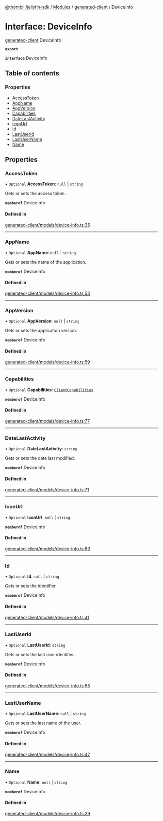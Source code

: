 [@thornbill/jellyfin-sdk](../README.md) / [Modules](../modules.md) / [generated-client](../modules/generated_client.md) / DeviceInfo

# Interface: DeviceInfo

[generated-client](../modules/generated_client.md).DeviceInfo

**`export`**

**`interface`** DeviceInfo

## Table of contents

### Properties

- [AccessToken](generated_client.DeviceInfo.md#accesstoken)
- [AppName](generated_client.DeviceInfo.md#appname)
- [AppVersion](generated_client.DeviceInfo.md#appversion)
- [Capabilities](generated_client.DeviceInfo.md#capabilities)
- [DateLastActivity](generated_client.DeviceInfo.md#datelastactivity)
- [IconUrl](generated_client.DeviceInfo.md#iconurl)
- [Id](generated_client.DeviceInfo.md#id)
- [LastUserId](generated_client.DeviceInfo.md#lastuserid)
- [LastUserName](generated_client.DeviceInfo.md#lastusername)
- [Name](generated_client.DeviceInfo.md#name)

## Properties

### AccessToken

• `Optional` **AccessToken**: ``null`` \| `string`

Gets or sets the access token.

**`memberof`** DeviceInfo

#### Defined in

[generated-client/models/device-info.ts:35](https://github.com/jellyfin/jellyfin-sdk-typescript/blob/7402732/src/generated-client/models/device-info.ts#L35)

___

### AppName

• `Optional` **AppName**: ``null`` \| `string`

Gets or sets the name of the application.

**`memberof`** DeviceInfo

#### Defined in

[generated-client/models/device-info.ts:53](https://github.com/jellyfin/jellyfin-sdk-typescript/blob/7402732/src/generated-client/models/device-info.ts#L53)

___

### AppVersion

• `Optional` **AppVersion**: ``null`` \| `string`

Gets or sets the application version.

**`memberof`** DeviceInfo

#### Defined in

[generated-client/models/device-info.ts:59](https://github.com/jellyfin/jellyfin-sdk-typescript/blob/7402732/src/generated-client/models/device-info.ts#L59)

___

### Capabilities

• `Optional` **Capabilities**: [`ClientCapabilities`](generated_client.ClientCapabilities.md)

**`memberof`** DeviceInfo

#### Defined in

[generated-client/models/device-info.ts:77](https://github.com/jellyfin/jellyfin-sdk-typescript/blob/7402732/src/generated-client/models/device-info.ts#L77)

___

### DateLastActivity

• `Optional` **DateLastActivity**: `string`

Gets or sets the date last modified.

**`memberof`** DeviceInfo

#### Defined in

[generated-client/models/device-info.ts:71](https://github.com/jellyfin/jellyfin-sdk-typescript/blob/7402732/src/generated-client/models/device-info.ts#L71)

___

### IconUrl

• `Optional` **IconUrl**: ``null`` \| `string`

**`memberof`** DeviceInfo

#### Defined in

[generated-client/models/device-info.ts:83](https://github.com/jellyfin/jellyfin-sdk-typescript/blob/7402732/src/generated-client/models/device-info.ts#L83)

___

### Id

• `Optional` **Id**: ``null`` \| `string`

Gets or sets the identifier.

**`memberof`** DeviceInfo

#### Defined in

[generated-client/models/device-info.ts:41](https://github.com/jellyfin/jellyfin-sdk-typescript/blob/7402732/src/generated-client/models/device-info.ts#L41)

___

### LastUserId

• `Optional` **LastUserId**: `string`

Gets or sets the last user identifier.

**`memberof`** DeviceInfo

#### Defined in

[generated-client/models/device-info.ts:65](https://github.com/jellyfin/jellyfin-sdk-typescript/blob/7402732/src/generated-client/models/device-info.ts#L65)

___

### LastUserName

• `Optional` **LastUserName**: ``null`` \| `string`

Gets or sets the last name of the user.

**`memberof`** DeviceInfo

#### Defined in

[generated-client/models/device-info.ts:47](https://github.com/jellyfin/jellyfin-sdk-typescript/blob/7402732/src/generated-client/models/device-info.ts#L47)

___

### Name

• `Optional` **Name**: ``null`` \| `string`

**`memberof`** DeviceInfo

#### Defined in

[generated-client/models/device-info.ts:29](https://github.com/jellyfin/jellyfin-sdk-typescript/blob/7402732/src/generated-client/models/device-info.ts#L29)
